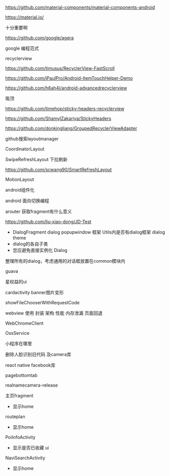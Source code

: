 https://github.com/material-components/material-components-android

https://material.io/

十分重要啊

https://github.com/google/agera

google 编程范式



recyclerview

https://github.com/timusus/RecyclerView-FastScroll

https://github.com/iPaulPro/Android-ItemTouchHelper-Demo

https://github.com/h6ah4i/android-advancedrecyclerview

吸顶

https://github.com/timehop/sticky-headers-recyclerview

https://github.com/ShamylZakariya/StickyHeaders

https://github.com/donkingliang/GroupedRecyclerViewAdapter

github搜索layoutmanager

CoordinatorLayout

SwipeRefreshLayout 下拉刷新

https://github.com/scwang90/SmartRefreshLayout

MotionLayout







android组件化

android 面向切换编程

arouter 获取fragment有什么意义

https://github.com/liu-xiao-dong/JD-Test



+ DialogFragment dialog popupwindow 框架 Utils内是否有dialog框架 dialog theme
+ dialog的各自子类
+ 您应避免直接实例化 Dialog

整理所有的dialog，考虑通用的对话框放置在common模块内

guava

星权益的ui

cardactivity banner图片变形


showFileChooserWithRequestCode


webview 使用 封装 架构 性能 内存泄漏 页面回退

WebChromeClient

OssService

小程序在哪里



删除人脸识别旧代码 及camera库

react native facebook库

pagebottomtab

realnamecamera-release



主页fragment

+ 显示home

routeplan

+ 显示home

PoiInfoActivity

+ 显示是否已收藏 ui

NaviSearchActivity

+ 显示home
